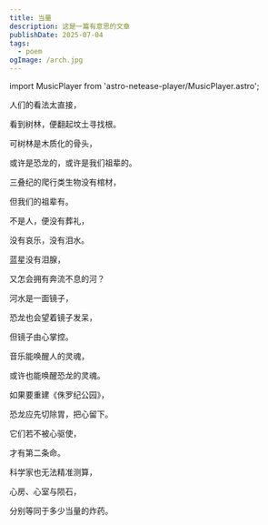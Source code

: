 ```yaml
---
title: 当量
description: 这是一篇有意思的文章
publishDate: 2025-07-04
tags:
  - poem
ogImage: /arch.jpg
---
```

import MusicPlayer from 'astro-netease-player/MusicPlayer.astro';

<MusicPlayer netease="26209538" />

人们的看法太直接，

看到树林，便翻起坟土寻找根。

可树林是木质化的骨头，

或许是恐龙的，或许是我们祖辈的。

三叠纪的爬行类生物没有棺材，

但我们的祖辈有。

不是人，便没有葬礼，

没有哀乐，没有泪水。

蓝星没有泪腺，

又怎会拥有奔流不息的河？

河水是一面镜子，

恐龙也会望着镜子发呆，

但镜子由心掌控。

音乐能唤醒人的灵魂，

或许也能唤醒恐龙的灵魂。

如果要重建《侏罗纪公园》，

恐龙应先切除胃，把心留下。

它们若不被心驱使，

才有第二条命。

科学家也无法精准测算，

心房、心室与陨石，

分别等同于多少当量的炸药。
